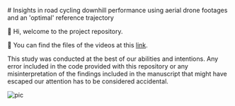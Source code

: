 # Insights in road cycling downhill performance using aerial drone footages and an 'optimal' reference trajectory

👋 Hi, welcome to the project repository. 

🚁 You can find the files of the videos at this [link](https://drive.google.com/drive/folders/1z8yeZPSoOn0l1lVK-wkxGGMYXhY3we03?usp=sharing).  

This study was conducted at the best of our abilities and intentions. Any error included in the code provided with this repository or any misinterpretation of the findings included in the manuscript that might have escaped our attention has to be considered accidental. 

![pic](https://github.com/andreazignoli/drone_footage/blob/master/pic/DJI_0132.JPG)